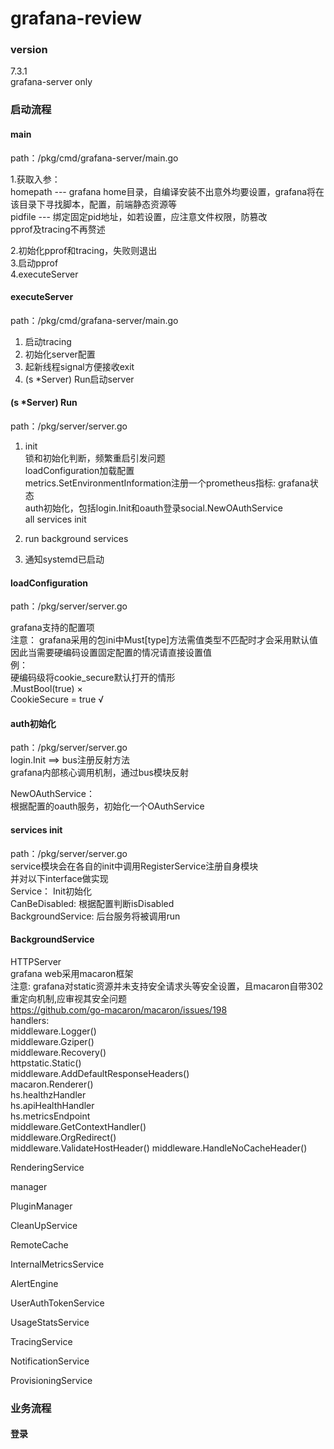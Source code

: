 # grafana-review

### version
7.3.1  
grafana-server only  
  
### 启动流程
#### main    
path：/pkg/cmd/grafana-server/main.go  

1.获取入参：  
  homepath --- grafana home目录，自编译安装不出意外均要设置，grafana将在该目录下寻找脚本，配置，前端静态资源等  
  pidfile --- 绑定固定pid地址，如若设置，应注意文件权限，防篡改  
  pprof及tracing不再赘述  
  
2.初始化pprof和tracing，失败则退出  
3.启动pprof  
4.executeServer   

#### executeServer  
path：/pkg/cmd/grafana-server/main.go  

1. 启动tracing  
2. 初始化server配置  
3. 起新线程signal方便接收exit  
4. (s *Server) Run启动server  

#### (s *Server) Run  
path：/pkg/server/server.go  

1. init  
  锁和初始化判断，频繁重启引发问题  
  loadConfiguration加载配置  
  metrics.SetEnvironmentInformation注册一个prometheus指标: grafana状态  
  auth初始化，包括login.Init和oauth登录social.NewOAuthService  
  all services init  
   
2. run background services  
3. 通知systemd已启动  

#### loadConfiguration  
path：/pkg/server/server.go  
  
grafana支持的配置项  
注意： 
grafana采用的包ini中Must[type]方法需值类型不匹配时才会采用默认值  
因此当需要硬编码设置固定配置的情况请直接设置值  
例：  
硬编码级将cookie_secure默认打开的情形  
.MustBool(true)      ×    
CookieSecure = true  √    

#### auth初始化  
path：/pkg/server/server.go  
login.Init ==>  bus注册反射方法  
grafana内部核心调用机制，通过bus模块反射  
  
NewOAuthService：  
根据配置的oauth服务，初始化一个OAuthService  
  
#### services init  
path：/pkg/server/server.go  
service模块会在各自的init中调用RegisterService注册自身模块  
并对以下interface做实现   
Service：  Init初始化  
CanBeDisabled:  根据配置判断isDisabled  
BackgroundService:  后台服务将被调用run   
  
#### BackgroundService  
  
HTTPServer  
  grafana web采用macaron框架  
  注意: grafana对static资源并未支持安全请求头等安全设置，且macaron自带302重定向机制,应审视其安全问题  
  https://github.com/go-macaron/macaron/issues/198  
  handlers:  
  middleware.Logger()  
  middleware.Gziper()  
  middleware.Recovery()  
  httpstatic.Static()  
  middleware.AddDefaultResponseHeaders()    
  macaron.Renderer()  
  hs.healthzHandler  
  hs.apiHealthHandler  
  hs.metricsEndpoint  
  middleware.GetContextHandler()  
  middleware.OrgRedirect()  
  middleware.ValidateHostHeader()
  middleware.HandleNoCacheHeader()
  
RenderingService  
  
manager  
  
PluginManager  
  
CleanUpService  
  
RemoteCache  
  
InternalMetricsService  
  
AlertEngine   
  
UserAuthTokenService  
  
UsageStatsService  
  
TracingService  
  
NotificationService  
  
ProvisioningService  
  
### 业务流程  
#### 登录  



